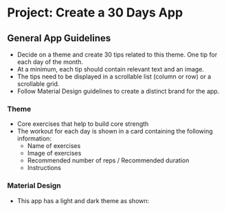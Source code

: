 # Project: Create a 30 Days App
## General App Guidelines
- Decide on a theme and create 30 tips related to this theme. One tip for each day of the month.
- At a minimum, each tip should contain relevant text and an image.
- The tips need to be displayed in a scrollable list (column or row) or a scrollable grid.
- Follow Material Design guidelines to create a distinct brand for the app.

### Theme
- Core exercises that help to build core strength
- The workout for each day is shown in a card containing the following information:
  - Name of exercises
  - Image of exercises
  - Recommended number of reps / Recommended duration
  - Instructions
  
### Material Design
- This app has a light and dark theme as shown:
